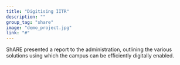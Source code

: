 ```yaml
---
title: "Digitising IITR"
description: ""
group_tag: "share"
image: "demo_project.jpg" 
link: "#"
---
```

ShARE presented a report to the administration, outlining the various solutions using which the campus can be efficiently digitally enabled.